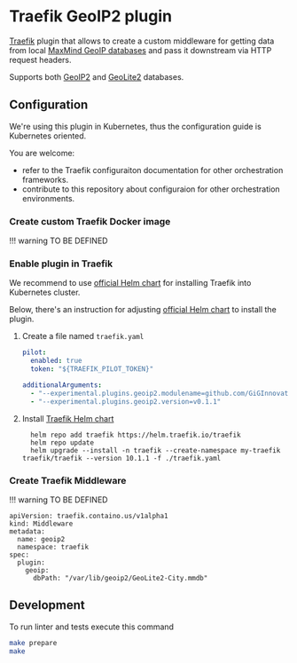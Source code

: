 # Traefik GeoIP2 plugin

[Traefik](https://doc.traefik.io/traefik/) plugin 
that allows to create a custom middleware 
for getting data from local 
[MaxMind GeoIP databases](https://www.maxmind.com/en/geoip2-services-and-databases) 
and pass it downstream via HTTP request headers.

Supports both 
[GeoIP2](https://www.maxmind.com/en/geoip2-databases) 
and 
[GeoLite2](https://dev.maxmind.com/geoip/geolite2-free-geolocation-data) databases.

## Configuration

We're using this plugin in Kubernetes, thus the configuration guide is Kubernetes oriented.

You are welcome: 

  * refer to the Traefik configuraiton documentation for other orchestration frameworks.
  * contribute to this repository about configuraion for other orchestration environments.

### Create custom Traefik Docker image

!!! warning TO BE DEFINED

### Enable plugin in Traefik

We recommend to use [official Helm chart](https://github.com/traefik/traefik-helm-chart)
for installing Traefik into Kubernetes cluster.

Below, there's an instruction for adjusting 
[official Helm chart](https://github.com/traefik/traefik-helm-chart)
to install the plugin.

1. Create a file named `traefik.yaml`
   
    ```yaml
    pilot:
      enabled: true
      token: "${TRAEFIK_PILOT_TOKEN}"

    additionalArguments:
      - "--experimental.plugins.geoip2.modulename=github.com/GiGInnovationLabs/traefikgeoip2"
      - "--experimental.plugins.geoip2.version=v0.1.1"
    ```
2. Install [Traefik Helm chart](https://github.com/traefik/traefik-helm-chart)
    ```
      helm repo add traefik https://helm.traefik.io/traefik
      helm repo update
      helm upgrade --install -n traefik --create-namespace my-traefik traefik/traefik --version 10.1.1 -f ./traefik.yaml      
    ```

### Create Traefik Middleware

!!! warning TO BE DEFINED

```
apiVersion: traefik.containo.us/v1alpha1
kind: Middleware
metadata:
  name: geoip2
  namespace: traefik
spec:
  plugin:
    geoip:
      dbPath: "/var/lib/geoip2/GeoLite2-City.mmdb"
```

## Development

To run linter and tests execute this command

```sh
make prepare
make
```